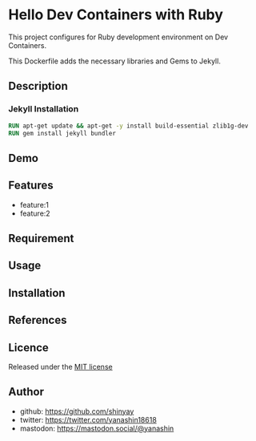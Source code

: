 # Hello Dev Containers with Ruby

This project configures for Ruby development environment on Dev Containers.

This Dockerfile adds the necessary libraries and Gems to Jekyll.

## Description

### Jekyll Installation

```Dockerfile
RUN apt-get update && apt-get -y install build-essential zlib1g-dev
RUN gem install jekyll bundler
```

## Demo

## Features

- feature:1
- feature:2

## Requirement

## Usage

## Installation

## References

## Licence

Released under the [MIT license](https://gist.githubusercontent.com/shinyay/56e54ee4c0e22db8211e05e70a63247e/raw/34c6fdd50d54aa8e23560c296424aeb61599aa71/LICENSE)

## Author

- github: <https://github.com/shinyay>
- twitter: <https://twitter.com/yanashin18618>
- mastodon: <https://mastodon.social/@yanashin>

